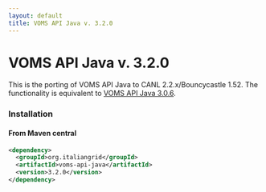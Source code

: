 ```yaml
---
layout: default
title: VOMS API Java v. 3.2.0
---
```


# VOMS API Java v. 3.2.0

This is the porting of VOMS API Java to CANL 2.2.x/Bouncycastle 1.52. The
functionality is equivalent to [VOMS API Java 3.0.6][rn-api-java-3-0-6].

### Installation

#### From Maven central

```xml
<dependency>
  <groupId>org.italiangrid</groupId>
  <artifactId>voms-api-java</artifactId>
  <version>3.2.0</version>
</dependency>
```

[rn-api-java-3-0-6]: {{site.baseurl}}/release-notes/voms-api-java/3.0.6

